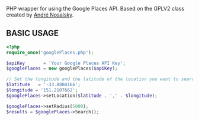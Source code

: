 PHP wrapper for using the Google Places API.
Based on the GPLV2 class created by [André Nosalsky](http://andrenosalsky.com/blog/2011/google-places-api-php-class/).

## BASIC USAGE ##

```php
<?php
require_once('googlePlaces.php');

$apiKey       = 'Your Google Places API Key';
$googlePlaces = new googlePlaces($apiKey);

// Set the longitude and the latitude of the location you want to search the surronds of
$latitude   = '-33.8804166';
$longitude = '151.2107662';
$googlePlaces->setLocation($latitude . ',' . $longitude);

$googlePlaces->setRadius(5000);
$results = $googlePlaces->Search();
```
